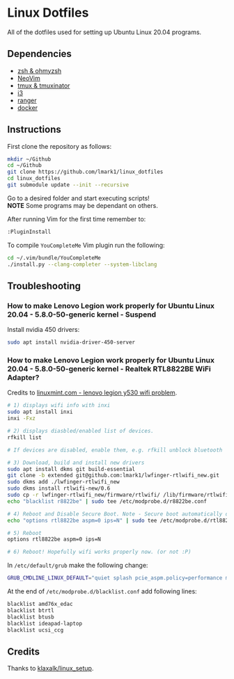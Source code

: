# Linux Dotfiles
All of the dotfiles used for setting up Ubuntu Linux 20.04 programs.  

## Dependencies

* [zsh & ohmyzsh](https://github.com/ohmyzsh/ohmyzsh)
* [NeoVim](https://github.com/neovim/neovim)
* [tmux & tmuxinator](https://github.com/tmux/tmux)
* [i3](https://i3wm.org/)
* [ranger](https://github.com/ranger/ranger)
* [docker](https://www.docker.com/)

## Instructions

First clone the repository as follows:

```bash
mkdir ~/Github
cd ~/Github
git clone https://github.com/lmark1/linux_dotfiles
cd linux_dotfiles
git submodule update --init --recursive
```

Go to a desired folder and start executing scripts!  
**NOTE** Some programs may be dependant on others.

After running Vim for the first time remember to:
```bash
:PluginInstall
```

To compile ```YouCompleteMe``` Vim plugin run the following:
```bash
cd ~/.vim/bundle/YouCompleteMe
./install.py --clang-completer --system-libclang
```

## Troubleshooting 

### How to make Lenovo Legion work properly for Ubuntu Linux 20.04 - 5.8.0-50-generic kernel - Suspend

Install nvidia 450 drivers:
```bash
sudo apt install nvidia-driver-450-server
```

### How to make Lenovo Legion work properly for Ubuntu Linux 20.04 - 5.8.0-50-generic kernel - Realtek RTL8822BE WiFi Adapter?

Credits to [linuxmint.com - lenovo legion y530 wifi problem](https://forums.linuxmint.com/viewtopic.php?t=345409&start=20).
```bash
# 1) displays wifi info with inxi
sudo apt install inxi
inxi -Fxz

# 2) displays diasbled/enabled list of devices.
rfkill list

# If devices are disabled, enable them, e.g. rfkill unblock bluetooth

# 3) Download, build and install new drivers
sudo apt install dkms git build-essential
git clone -b extended git@github.com:lmark1/lwfinger-rtlwifi_new.git
sudo dkms add ./lwfinger-rtlwifi_new
sudo dkms install rtlwifi-new/0.6
sudo cp -r lwfinger-rtlwifi_new/firmware/rtlwifi/ /lib/firmware/rtlwifi
echo "blacklist r8822be" | sudo tee /etc/modprobe.d/r8822be.conf

# 4) Reboot and Disable Secure Boot. Note - Secure boot automatically disabled in Legacy Mode.
echo "options rtl8822be aspm=0 ips=N" | sudo tee /etc/modprobe.d/rtl8822be.conf

# 5) Reboot
options rtl8822be aspm=0 ips=N

# 6) Reboot! Hopefully wifi works properly now. (or not :P)
```

In ```/etc/default/grub``` make the following change:
```bash
GRUB_CMDLINE_LINUX_DEFAULT="quiet splash pcie_aspm.policy=performance mem_sleep_default=deep"
```

At the end of  ```/etc/modprobe.d/blacklist.conf``` add following lines:
```bash
blacklist amd76x_edac
blacklist btrtl
blacklist btusb
blacklist ideapad-laptop
blacklist ucsi_ccg
```

## Credits

Thanks to [klaxalk/linux_setup](https://github.com/klaxalk/linux-setup/).
